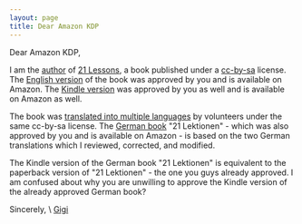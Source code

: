 ```yaml
---
layout: page
title: Dear Amazon KDP
---
```



Dear Amazon KDP,

I am the [author](https://dergigi.com/contact) of [21 Lessons](https://21lessons.com/), a book published under
a [cc-by-sa](https://creativecommons.org/licenses/by-sa/4.0/) license. The
[English version](https://www.amazon.com/dp/1697526349/) of the book was
approved by you and is available on Amazon. The [Kindle
version](https://www.amazon.com/dp/B083L93MJ7) was approved by you as well and
is available on Amazon as well.

The book was [translated into multiple
languages](https://21lessons.com/translations) by volunteers under the same
cc-by-sa license. The [German book](https://www.amazon.de/dp/B085KR54YT/) "21
Lektionen" - which was also approved by you and is available on Amazon - is
based on the two German translations which I reviewed, corrected, and modified.

The Kindle version of the German book "21 Lektionen" is equivalent to the
paperback version of "21 Lektionen" - the one you guys already approved. I am
confused about why you are unwilling to approve the Kindle version of the
already approved German book?

Sincerely, \\
[Gigi](https://dergigi.com/contact)

